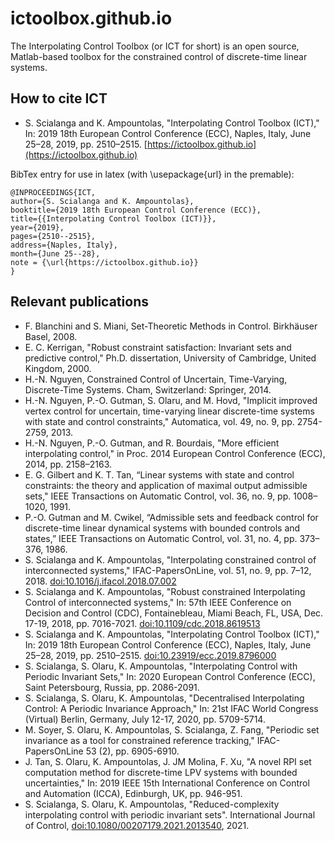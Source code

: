 # ictoolbox.github.io

The Interpolating Control Toolbox (or ICT for short) is an open source, Matlab-based toolbox for the constrained control of discrete-time linear systems.

## How to cite ICT
*  S. Scialanga and K. Ampountolas, "Interpolating Control Toolbox (ICT)," In: 2019 18th European Control Conference (ECC), Naples, Italy, June 25–28, 2019, pp. 2510–2515. [https://ictoolbox.github.io](https://ictoolbox.github.io)

BibTex entry for use in latex (with \usepackage{url} in the premable):
```
@INPROCEEDINGS{ICT, 
author={S. Scialanga and K. Ampountolas}, 
booktitle={2019 18th European Control Conference (ECC)}, 
title={{Interpolating Control Toolbox (ICT)}}, 
year={2019}, 
pages={2510--2515}, 
address={Naples, Italy},
month={June 25--28},
note = {\url{https://ictoolbox.github.io}}
}
```

## Relevant publications
- F. Blanchini and S. Miani, Set-Theoretic Methods in Control. Birkhäuser Basel, 2008.
- E. C. Kerrigan, "Robust constraint satisfaction: Invariant sets and predictive control," Ph.D. dissertation, University of Cambridge, United Kingdom, 2000.
- H.-N. Nguyen, Constrained Control of Uncertain, Time-Varying, Discrete-Time Systems. Cham, Switzerland: Springer, 2014.
- H.-N. Nguyen, P.-O. Gutman, S. Olaru, and M. Hovd, "Implicit improved vertex control for uncertain, time-varying linear discrete-time systems with state and control constraints," Automatica, vol. 49, no. 9, pp. 2754-2759, 2013.
- H.-N. Nguyen, P.-O. Gutman, and R. Bourdais, "More efficient interpolating control," in Proc. 2014 European Control Conference (ECC), 2014, pp. 2158–2163.
- E. G. Gilbert and K. T. Tan, “Linear systems with state and control constraints: the theory and application of maximal output admissible sets," IEEE Transactions on Automatic Control, vol. 36, no. 9, pp. 1008–1020, 1991.
- P.-O. Gutman and M. Cwikel, “Admissible sets and feedback control for discrete-time linear dynamical systems with bounded controls and states,” IEEE Transactions on Automatic Control, vol. 31, no. 4, pp. 373–376, 1986.
- S. Scialanga and K. Ampountolas, "Interpolating constrained control of interconnected systems," IFAC-PapersOnLine, vol. 51, no. 9, pp. 7–12, 2018. [doi:10.1016/j.ifacol.2018.07.002](https://doi.org/10.1016/j.ifacol.2018.07.002)
- S. Scialanga and K. Ampountolas, "Robust constrained Interpolating Control of interconnected systems," In: 57th IEEE Conference on Decision and Control (CDC), Fontainebleau, Miami Beach, FL, USA, Dec. 17-19, 2018, pp. 7016-7021. [doi:10.1109/cdc.2018.8619513](https://doi.org/10.1109/cdc.2018.8619513)
- S. Scialanga and K. Ampountolas, "Interpolating Control Toolbox (ICT)," In: 2019 18th European Control Conference (ECC), Naples, Italy, June 25–28, 2019, pp. 2510–2515. [doi:10.23919/ecc.2019.8796000](https://doi.org/10.23919/ecc.2019.8796000)
- S. Scialanga, S. Olaru, K. Ampountolas, "Interpolating Control with Periodic Invariant Sets," In: 2020 European Control Conference (ECC), Saint Petersbourg, Russia, pp. 2086-2091.
- S. Scialanga, S. Olaru, K. Ampountolas, "Decentralised Interpolating Control: A Periodic Invariance Approach," In: 21st IFAC World Congress (Virtual) Berlin, Germany, July 12-17, 2020, pp. 5709-5714.
- M. Soyer, S. Olaru, K. Ampountolas, S. Scialanga, Z. Fang, "Periodic set invariance as a tool for constrained reference tracking," IFAC-PapersOnLine 53 (2), pp. 6905-6910.
- J. Tan, S. Olaru, K. Ampountolas, J. JM Molina, F. Xu, "A novel RPI set computation method for discrete-time LPV systems with bounded uncertainties," In: 2019 IEEE 15th International Conference on Control and Automation (ICCA), Edinburgh, UK, pp. 946-951.
- S. Scialanga, S. Olaru, K. Ampountolas, "Reduced-complexity interpolating control with periodic invariant sets". International Journal of Control, [doi:10.1080/00207179.2021.2013540](https://doi.org/10.1080/00207179.2021.2013540), 2021.
